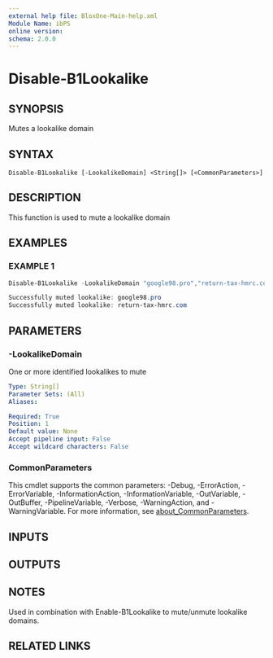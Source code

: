 ```yaml
---
external help file: BloxOne-Main-help.xml
Module Name: ibPS
online version:
schema: 2.0.0
---
```


# Disable-B1Lookalike

## SYNOPSIS
Mutes a lookalike domain

## SYNTAX

```
Disable-B1Lookalike [-LookalikeDomain] <String[]> [<CommonParameters>]
```

## DESCRIPTION
This function is used to mute a lookalike domain

## EXAMPLES

### EXAMPLE 1
```powershell
Disable-B1Lookalike -LookalikeDomain "google98.pro","return-tax-hmrc.com"

Successfully muted lookalike: google98.pro
Successfully muted lookalike: return-tax-hmrc.com
```

## PARAMETERS

### -LookalikeDomain
One or more identified lookalikes to mute

```yaml
Type: String[]
Parameter Sets: (All)
Aliases:

Required: True
Position: 1
Default value: None
Accept pipeline input: False
Accept wildcard characters: False
```

### CommonParameters
This cmdlet supports the common parameters: -Debug, -ErrorAction, -ErrorVariable, -InformationAction, -InformationVariable, -OutVariable, -OutBuffer, -PipelineVariable, -Verbose, -WarningAction, and -WarningVariable. For more information, see [about_CommonParameters](http://go.microsoft.com/fwlink/?LinkID=113216).

## INPUTS

## OUTPUTS

## NOTES
Used in combination with Enable-B1Lookalike to mute/unmute lookalike domains.

## RELATED LINKS

